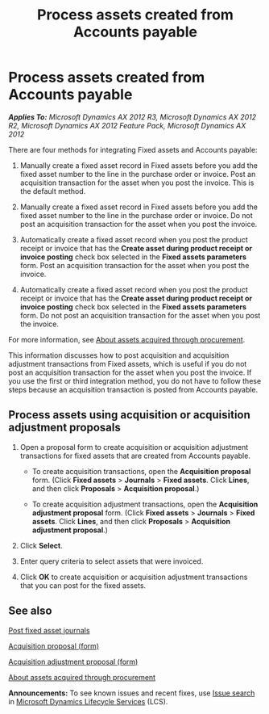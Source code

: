 ﻿---
title: Process assets created from Accounts payable
TOCTitle: Process assets created from Accounts payable
ms:assetid: 6ffa9ac0-448b-4de3-ab66-576daca765b9
ms:mtpsurl: https://technet.microsoft.com/en-us/library/Gg231824(v=AX.60)
ms:contentKeyID: 36058052
ms.date: 04/18/2014
mtps_version: v=AX.60
f1_keywords:
- accounts payable assets
- AP assets
- assets Accounts payable
---

# Process assets created from Accounts payable 


_**Applies To:** Microsoft Dynamics AX 2012 R3, Microsoft Dynamics AX 2012 R2, Microsoft Dynamics AX 2012 Feature Pack, Microsoft Dynamics AX 2012_

There are four methods for integrating Fixed assets and Accounts payable:

1.  Manually create a fixed asset record in Fixed assets before you add the fixed asset number to the line in the purchase order or invoice. Post an acquisition transaction for the asset when you post the invoice. This is the default method.

2.  Manually create a fixed asset record in Fixed assets before you add the fixed asset number to the line in the purchase order or invoice. Do not post an acquisition transaction for the asset when you post the invoice.

3.  Automatically create a fixed asset record when you post the product receipt or invoice that has the **Create asset during product receipt or invoice posting** check box selected in the **Fixed assets parameters** form. Post an acquisition transaction for the asset when you post the invoice.

4.  Automatically create a fixed asset record when you post the product receipt or invoice that has the **Create asset during product receipt or invoice posting** check box selected in the **Fixed assets parameters** form. Do not post an acquisition transaction for the asset when you post the invoice.

For more information, see [About assets acquired through procurement](about-assets-acquired-through-procurement.md).

This information discusses how to post acquisition and acquisition adjustment transactions from Fixed assets, which is useful if you do not post an acquisition transaction for the asset when you post the invoice. If you use the first or third integration method, you do not have to follow these steps because an acquisition transaction is posted from Accounts payable.

## Process assets using acquisition or acquisition adjustment proposals

1.  Open a proposal form to create acquisition or acquisition adjustment transactions for fixed assets that are created from Accounts payable.
    
      - To create acquisition transactions, open the **Acquisition proposal** form. (Click **Fixed assets** \> **Journals** \> **Fixed assets**. Click **Lines**, and then click **Proposals** \> **Acquisition proposal**.)
    
      - To create acquisition adjustment transactions, open the **Acquisition adjustment proposal** form. (Click **Fixed assets** \> **Journals** \> **Fixed assets**. Click **Lines**, and then click **Proposals** \> **Acquisition adjustment proposal**.)

2.  Click **Select**.

3.  Enter query criteria to select assets that were invoiced.

4.  Click **OK** to create acquisition or acquisition adjustment transactions that you can post for the fixed assets.

## See also

[Post fixed asset journals](post-fixed-asset-journals.md)

[Acquisition proposal (form)](https://technet.microsoft.com/en-us/library/aa575857\(v=ax.60\))

[Acquisition adjustment proposal (form)](https://technet.microsoft.com/en-us/library/hh209549\(v=ax.60\))

[About assets acquired through procurement](about-assets-acquired-through-procurement.md)

  
**Announcements:** To see known issues and recent fixes, use [Issue search](http://go.microsoft.com/fwlink/?linkid=389258) in [Microsoft Dynamics Lifecycle Services](http://go.microsoft.com/fwlink/?linkid=306505) (LCS).

